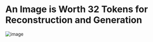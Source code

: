 # An Image is Worth 32 Tokens for Reconstruction and Generation

![image](https://github.com/user-attachments/assets/c3ced2f4-69f3-445b-8f2c-8a306025fe51)
